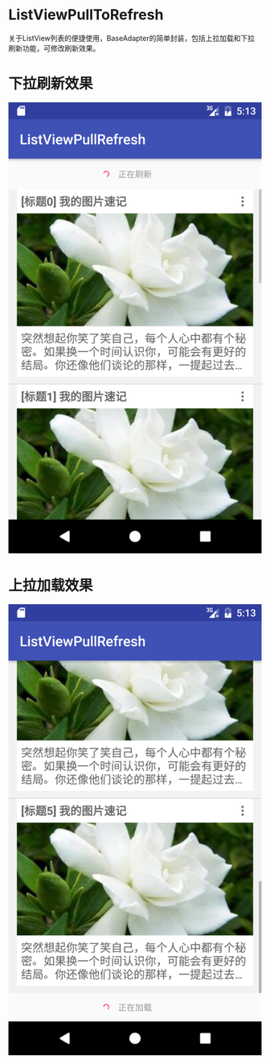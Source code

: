 # ListViewPullToRefresh
关于ListView列表的便捷使用，BaseAdapter的简单封装，包括上拉加载和下拉刷新功能，可修改刷新效果。
# 下拉刷新效果
![image](https://github.com/GardeniaKang/ListViewPullToRefresh/blob/master/screenshots/pull_down_refresh.png)
# 上拉加载效果
![image](https://github.com/GardeniaKang/ListViewPullToRefresh/blob/master/screenshots/pull_up_load.png)
